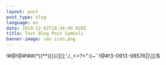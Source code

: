 ```yaml
---
layout: post
post_type: blog
language: en
date: 2019-12-02T18:34:49.020Z
title: Test Blog Post Symbols
banner-image: cms-icon.png
---
```

!#@!@#!##$%^%*^&*^*^&^#%#$(*)(**({}}{][];'./.,<>?<":{~``!@#!3-0913-98576||\\][/$
